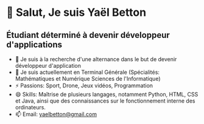 # 👋 Salut, Je suis Yaël Betton
## Étudiant déterminé à devenir développeur d'applications

- 👀 Je suis à la recherche d'une alternance dans le but de devenir développeur d'application
- 🌱 Je suis actuellement en Terminal Générale (Spécialités: Mathématiques et Numérique Sciences de l'Informatique)
- ⚡ Passions: Sport, Drone, Jeux vidéos, Programmation
- 😄 Skills: Maîtrise de plusieurs langages, notamment Python, HTML, CSS et Java, ainsi que des connaissances sur le fonctionnement interne des ordinateurs.
- 📫 Email: yaelbetton@gmail.com
